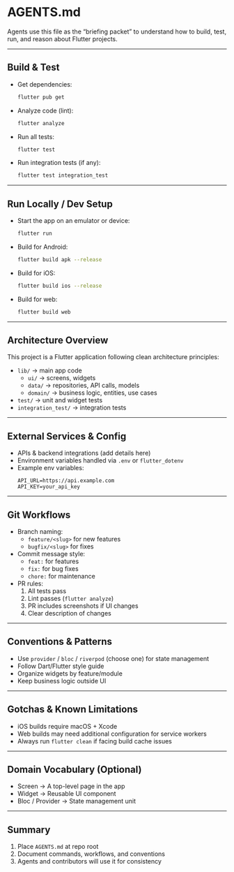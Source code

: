 # AGENTS.md

Agents use this file as the “briefing packet” to understand how to build, test, run, and reason about Flutter projects.

---

## Build & Test

- Get dependencies:
  ```bash
  flutter pub get
  ```
- Analyze code (lint):
  ```bash
  flutter analyze
  ```
- Run all tests:
  ```bash
  flutter test
  ```
- Run integration tests (if any):
  ```bash
  flutter test integration_test
  ```

---

## Run Locally / Dev Setup

- Start the app on an emulator or device:
  ```bash
  flutter run
  ```
- Build for Android:
  ```bash
  flutter build apk --release
  ```
- Build for iOS:
  ```bash
  flutter build ios --release
  ```
- Build for web:
  ```bash
  flutter build web
  ```

---

## Architecture Overview

This project is a Flutter application following clean architecture principles:
- `lib/` → main app code
  - `ui/` → screens, widgets
  - `data/` → repositories, API calls, models
  - `domain/` → business logic, entities, use cases
- `test/` → unit and widget tests
- `integration_test/` → integration tests

---

## External Services & Config

- APIs & backend integrations (add details here)  
- Environment variables handled via `.env` or `flutter_dotenv`  
- Example env variables:
  ```text
  API_URL=https://api.example.com
  API_KEY=your_api_key
  ```

---

## Git Workflows

- Branch naming:
  - `feature/<slug>` for new features
  - `bugfix/<slug>` for fixes
- Commit message style:
  - `feat:` for features
  - `fix:` for bug fixes
  - `chore:` for maintenance
- PR rules:
  1. All tests pass
  2. Lint passes (`flutter analyze`)
  3. PR includes screenshots if UI changes
  4. Clear description of changes

---

## Conventions & Patterns

- Use `provider` / `bloc` / `riverpod` (choose one) for state management  
- Follow Dart/Flutter style guide  
- Organize widgets by feature/module  
- Keep business logic outside UI  

---

## Gotchas & Known Limitations

- iOS builds require macOS + Xcode  
- Web builds may need additional configuration for service workers  
- Always run `flutter clean` if facing build cache issues  

---

## Domain Vocabulary (Optional)

- Screen → A top-level page in the app  
- Widget → Reusable UI component  
- Bloc / Provider → State management unit  

---

## Summary

1. Place `AGENTS.md` at repo root  
2. Document commands, workflows, and conventions  
3. Agents and contributors will use it for consistency  

